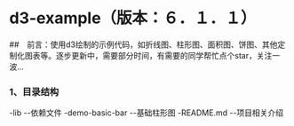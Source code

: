 # d3-example（版本：６．１．１）
##　前言：使用d3绘制的示例代码，如折线图、柱形图、面积图、饼图、其他定制化图表等。逐步更新中，需要部分时间，有需要的同学帮忙点个star，关注一波...
### 1、目录结构
-lib --依赖文件
-demo-basic-bar --基础柱形图
-README.md --项目相关介绍 

